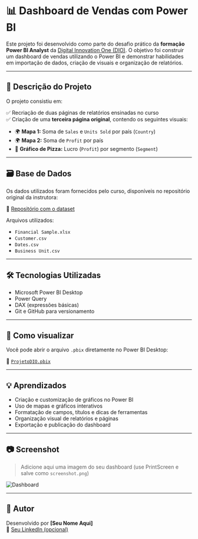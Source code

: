 # 📊 Dashboard de Vendas com Power BI

Este projeto foi desenvolvido como parte do desafio prático da **formação Power BI Analyst** da [Digital Innovation One (DIO)](https://www.dio.me/). O objetivo foi construir um dashboard de vendas utilizando o Power BI e demonstrar habilidades em importação de dados, criação de visuais e organização de relatórios.

---

## 🧩 Descrição do Projeto

O projeto consistiu em:

✅ Recriação de duas páginas de relatórios ensinadas no curso  
✅ Criação de uma **terceira página original**, contendo os seguintes visuais:

- 🌍 **Mapa 1:** Soma de `Sales` e `Units Sold` por país (`Country`)
- 🌍 **Mapa 2:** Soma de `Profit` por país
- 🥧 **Gráfico de Pizza:** Lucro (`Profit`) por segmento (`Segment`)

---

## 🗃️ Base de Dados

Os dados utilizados foram fornecidos pelo curso, disponíveis no repositório original da instrutora:

🔗 [Repositório com o dataset](https://github.com/julianazanelatto/power_bi_analyst)

Arquivos utilizados:
- `Financial Sample.xlsx`
- `Customer.csv`
- `Dates.csv`
- `Business Unit.csv`

---

## 🛠️ Tecnologias Utilizadas

- Microsoft Power BI Desktop
- Power Query
- DAX (expressões básicas)
- Git e GitHub para versionamento

---

## 📌 Como visualizar

Você pode abrir o arquivo `.pbix` diretamente no Power BI Desktop:

📂 [`ProjetoDIO.pbix`](./ProjetoDIO.pbix)

---

## 💡 Aprendizados

- Criação e customização de gráficos no Power BI  
- Uso de mapas e gráficos interativos  
- Formatação de campos, títulos e dicas de ferramentas  
- Organização visual de relatórios e páginas  
- Exportação e publicação do dashboard

---

## 📷 Screenshot

> Adicione aqui uma imagem do seu dashboard (use PrintScreen e salve como `screenshot.png`)

![Dashboard](./screenshot.png)

---

## 🧠 Autor

Desenvolvido por **[Seu Nome Aqui]**  
🔗 [Seu LinkedIn (opcional)](https://linkedin.com/in/seu-usuario)  
